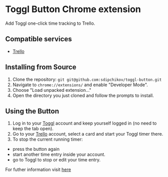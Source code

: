 # Toggl Button Chrome extension

Add Toggl one-click time tracking to Trello.

## Compatible services
  - [Trello][2]

## Installing from Source

1.  Clone the repository: `git git@github.com:sdipchikov/toggl-button.git`
2.  Navigate to `chrome://extensions/` and enable "Developer Mode".
3.  Choose "Load unpacked extension..."
4.  Open the directory you just cloned and follow the prompts to install.

## Using the Button
1.  Log in to your [Toggl][1] account and keep yourself logged in (no need to keep the tab open).
2.  Go to your [Trello][2] account, select a card and start your Toggl timer there.
3.  To stop the current running timer:
  - press the button again
  - start another time entry inside your account.
  - go to Toggl to stop or edit your time entry.

For futher information visit [here][3]

[1]: https://www.toggl.com/
[2]: https://trello.com/
[3]: http://dev2.despark.com/wiki/index.php?title=How_to_install_custom_version_of_Toggl_Button_for_Chrome

